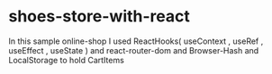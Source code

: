 # shoes-store-with-react
 
 In this sample online-shop I used ReactHooks( useContext , useRef , useEffect , useState ) and react-router-dom and Browser-Hash and LocalStorage to hold CartItems
